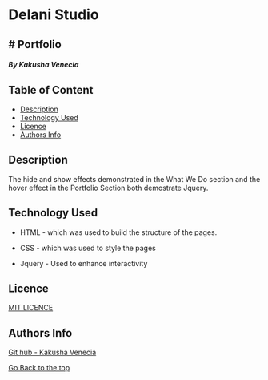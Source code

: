 # Delani Studio 
## # Portfolio

##### By Kakusha Venecia
###  

## Table of Content

+ [Description](#description)
+ [Technology Used](#technology-used)
+ [Licence](#licence)
+ [Authors Info](#author-Info)

## Description
<p>The hide and show effects demonstrated in the What We Do section and the hover effect in the Portfolio Section both demostrate Jquery.</p>

## Technology Used
* HTML - which was used to build the structure of the pages.

* CSS - which was used to style the pages 

* Jquery - Used to enhance interactivity



## Licence

<a href="https://github.com/KakushaVenecia/Delani-Studio/blob/main/LICENSE">MIT LICENCE</a>

## Authors Info

 <a href="https://github.com/KakushaVenecia"> Git hub - Kakusha Venecia</a>


[Go Back to the top](#portfolio)